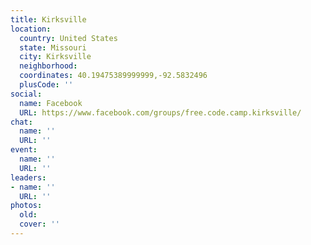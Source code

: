 ```yaml
---
title: Kirksville
location:
  country: United States
  state: Missouri
  city: Kirksville
  neighborhood: 
  coordinates: 40.19475389999999,-92.5832496
  plusCode: ''
social:
  name: Facebook
  URL: https://www.facebook.com/groups/free.code.camp.kirksville/
chat:
  name: ''
  URL: ''
event:
  name: ''
  URL: ''
leaders:
- name: ''
  URL: ''
photos:
  old: 
  cover: ''
---
```

